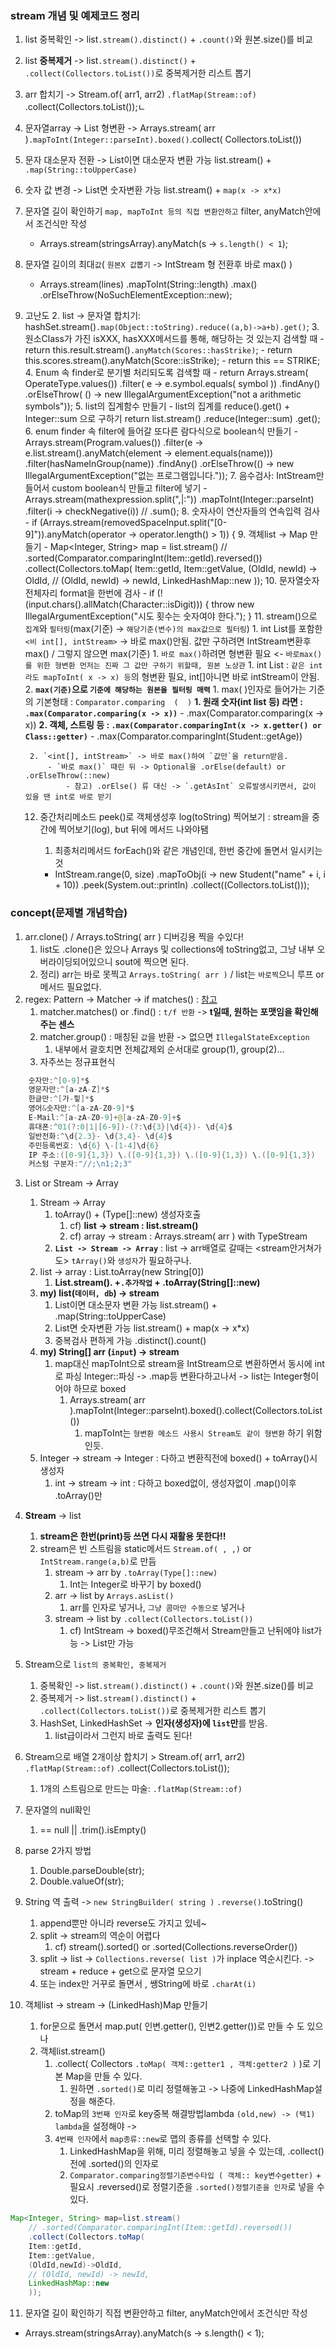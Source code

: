 ### stream 개념 및 예제코드 정리

1. list 중복확인 -> list`.stream().distinct()` + `.count()`와 원본.size()를 비교
2. list **중복제거** -> list`.stream().distinct()` + `.collect(Collectors.toList())`로 중복제거한 리스트 뽑기
3. arr 합치기 -> Stream.of( arr1, arr2) `.flatMap(Stream::of)` .collect(Collectors.toList());ㄴ
4. 문자열array -> List<Integer> 형변환 -> Arrays.stream( arr )`.mapToInt(Integer::parseInt).boxed()`.collect(
   Collectors.toList())
5. 문자 대소문자 전환 ->  List<String>이면 대소문자 변환 가능 list.stream() + `.map(String::toUpperCase)`
6. 숫자 값 변경 -> List<Integer>면 숫자변환 가능 list.stream() + `map(x -> x*x)`
7. 문자열 길이 확인하기 `map, mapToInt 등의 직접 변환안하고` filter, anyMatch안에서 조건식만 작성
    - Arrays.stream(stringsArray).anyMatch(s -> `s.length() < 1`);
8. 문자열 길이의 최대`값`( `원본X 값뽑기` -> IntStream 형 전환후 바로 max() )
    - Arrays.stream(lines)
      .mapToInt(String::length)
      .max()
      .orElseThrow(NoSuchElementException::new);

9. 고난도
    2. list -> 문자열 합치기: hashSet.stream()`.map(Object::toString).reduce((a,b)->a+b).get()`;
    3. 원소Class가 가진 isXXX, hasXXX메서드를 통해, 해당하는 것 있는지 검색할 때
        - return this.result.stream()`.anyMatch(Scores::hasStrike)`;
        - return this.scores.stream().anyMatch(Score::isStrike);
        - return this == STRIKE;
    4. Enum 속 finder로 분기별 처리되도록 검색할 때
        - return Arrays.stream( OperateType.values())
          .filter( e -> e.symbol.equals( symbol ))
          .findAny()
          .orElseThrow( () -> new IllegalArgumentException("not a arithmetic symbols"));
    5. list의 집계함수 만들기
        - list의 집계를 reduce().get() + Integer::sum 으로 구하기 return list.stream()
          .reduce(Integer::sum)
          .get();
    6. enum finder 속 filter에 들어갈 또다른 람다식으로 boolean식 만들기
        - Arrays.stream(Program.values())
          .filter(e -> e.list.stream().anyMatch(element -> element.equals(name)))
          .filter(hasNameInGroup(name))
          .findAny()
          .orElseThrow(() -> new IllegalArgumentException("없는 프로그램입니다."));
    7. 음수검사: IntStream만들어서 custom boolean식 만들고 filter에 넣기
        - Arrays.stream(mathexpression.split(",|:"))
          .mapToInt(Integer::parseInt)
          .filter(i -> checkNegative(i))
          // .sum();
    8. 숫자사이 연산자들의 연속입력 검사
        - if (Arrays.stream(removedSpaceInput.split("[0-9]")).anyMatch(operator -> operator.length() > 1)) {
    9. 객체list -> Map 만들기
        - Map<Integer, String> map = list.stream()
          // .sorted(Comparator.comparingInt(Item::getId).reversed())
          .collect(Collectors.toMap(
          Item::getId, Item::getValue,
          (OldId, newId) -> OldId, // (OldId, newId) -> newId, LinkedHashMap::new
          ));
    10. 문자열숫자 전체자리 format을 한번에 검사
        - if (!(input.chars().allMatch(Character::isDigit))) { throw new IllegalArgumentException("시도 횟수는 숫자여야 한다."); }
    11. stream()으로 `집계`와 `필터링`(max(기준) -> `해당기준(변수)의 max값으로 필터링`)
        1. int List를 포함한 `<비 int[], intStream>` -> 바로 max()안됨. 값만 구하려면 IntStream변환후 max() / 그렇지 않으면 max(기준)
            1. `바로 max()`하려면 형변환 필요 <- `바로max()를 위한 형변환 먼저는 진짜 그 값만 구하기 위할때, 원본 노상관`
                1. int List : `같은 int라도 mapToInt( x -> x) 등`의 형변환 필요, int[]아니면 바로 intStream이 안됨.
            2. **`max(기준)`으로 `기준에 해당하는 원본을 필터링 매력`**
                1. max( )인자로 들어가는 기준의 기본형태 : `Comparator.comparing  (  )`
                   **1. 원래 숫자(int list 등) 라면 : `.max(Comparator.comparing(x -> x))`**
                    - .max(Comparator.comparing(x -> x))
                   **2. 객체, 스트링 등 : `.max(Comparator.comparingInt(x -> x.getter() or Class::getter)`**
                    - .max(Comparator.comparingInt(Student::getAge))

        2. `<int[], intStream>` -> 바로 max()하여 `값만`을 return받음.
            - `바로 max()` 때린 뒤 -> Optional을 .orElse(default) or .orElseThrow(::new)
                - 참고) .orElse() 류 대신 -> `.getAsInt` 오류발생시키면서, 값이 있을 땐 int로 바로 받기
    12. 중간처리메소드 peek()로 객체생성후 log(toString) 찍어보기 : stream을 중간에 찍어보기(log), but 뒤에 메서드 나와야됌
        1. 최종처리메서드 forEach()와 같은 개념인데, 한번 중간에 돌면서 일시키는 것

        - IntStream.range(0, size)
          .mapToObj(i -> new Student("name" + i, i + 10))
          .peek(System.out::println)
          .collect((Collectors.toList()));

### concept(문제별 개념학습)

1. arr.clone() / Arrays.toString( arr ) 디버깅용 찍을 수있다!
    1. list도 .clone()은 있으나 Arrays 및 collections에 toString없고, 그냥 내부 오버라이딩되어있으니 sout에 찍으면 된다.
    2. 정리) arr는 바로 못찍고 `Arrays.toString( arr )` / list는 `바로찍`으니 루프 or 메서드 필요없다.
2. regex: Pattern -> Matcher -> if
   matches() : [참고](https://github.com/is2js/python_algorithm/blob/main/06_regex_practice/%EC%A0%95%EA%B7%9C%ED%91%9C%ED%98%84%EC%8B%9D%20%EC%97%B0%EC%8A%B5.ipynb)
    1. matcher.matches() or .find() : `t/f 반환` -> **t일때, 원하는 포맷임을 확인해주는 센스**
    2. matcher.group() : 매칭된 `값`을 반환 -> 없으면 `IllegalStateException`
        1. 내부에서 괄호치면 전체값제외 순서대로 group(1), group(2)...
    3. 자주쓰는 정규표현식

```java
    숫자만:^[0-9]*$
	영문자만:^[a-zA-Z]*$
	한글만:^[가-힣]*$
	영어&숫자만:^[a-zA-Z0-9]*$
	E-Mail:^[a-zA-Z0-9]+@[a-zA-Z0-9]+$
	휴대폰:^01(?:0|1|[6-9])-(?:\d{3}|\d{4})- \d{4}$
	일반전화:^\d{2.3}- \d{3,4}- \d{4}$
	주민등록번호: \d{6} \-[1-4]\d{6}
	IP 주소:([0-9]{1,3}) \.([0-9]{1,3}) \.([0-9]{1,3}) \.([0-9]{1,3})
	커스텀 구분자:"//;\n1;2;3"
```

3. List or Stream -> Array
    1. Stream -> Array
        1. toArray() + (Type[]::new) 생성자호출
            1. cf) **list -> stream : list.stream()**
            2. cf) array -> stream : Arrays.stream( arr ) with TypeStream
        2. **`List -> Stream -> Array`** : list -> arr배열로 갈때는 <stream안거쳐가도> `tArray()`와 `생성자`가 필요하구나.
    2. list -> array : List.toArray(new String[0])
        1. **List.stream(). +`.추가작업` + .toArray(String[]::new)**
    3. **my) list(`데이터, db`) -> stream**
        1. List<String>이면 대소문자 변환 가능 list.stream() + .map(String::toUpperCase)
        2. List<Integer>면 숫자변환 가능 list.stream() + map(x -> x*x)
        3. 중복검사 편하게 가능 .distinct().count()
    4. **my) String[] arr (`input`) -> stream**
        1. map대신 mapToInt으로 stream을 IntStream으로 변환하면서 동시에 int로 파싱 Integer::파싱 -> .map등 변환다하고나서 -> list는 Integer형이어야 하므로
           boxed
            1. Arrays.stream( arr ).mapToInt(Integer::parseInt).boxed().collect(Collectors.toList())
                1. mapToInt는 `형변환 메소드 사용시 Stream도 같이 형변환` 하기 위함인듯.
    5. Integer -> stream -> Integer : 다하고 변환직전에 boxed() + toArray()시 생성자
        1. int -> stream -> int : 다하고 boxed없이, 생성자없이 .map()이후 .toArray()만
4. **Stream** -> list
    1. **stream은 한번(print)등 쓰면 다시 재활용 못한다!!**
    2. stream은 빈 스트림을 static메서드 `Stream.of( , ,)`  or `IntStream.range(a,b)`로 만듬
        1. stream -> arr by `.toArray(Type[]::new)`
            1. Int는 Integer로 바꾸기 by boxed()
        2. arr -> list by `Arrays.asList()`
            1. arr를 인자로 넣거나, `그냥 콤마만 수동으로` 넣거나
        3. stream -> list by `.collect(Collectors.toList())`
            1. cf) IntStream -> boxed()무조건해서 Stream<Integer>만들고 난뒤에야 list가능 -> List<Integer>만 가능

5. Stream으로 `list의 중복확인, 중복제거`
    1. 중복확인 -> list`.stream().distinct()` + `.count()`와 원본.size()를 비교
    2. 중복제거 -> list`.stream().distinct()` + `.collect(Collectors.toList())`로 중복제거한 리스트 뽑기
    3. HashSet, LinkedHashSet -> **인자(생성자)에 `list`만**를 받음.
        1. list급이라서 그런지 바로 출력도 된다!


6. Stream으로 배열 2개이상 합치기 > Stream.of( arr1, arr2) `.flatMap(Stream::of)` .collect(Collectors.toList());
    1. 1개의 스트림으로 만드는 마술: `.flatMap(Stream::of)`

7. 문자열의 null확인
    1. == null || .trim().isEmpty()

8. parse 2가지 방법
    1. Double.parseDouble(str);
    2. Double.valueOf(str);

9. String 역 출력 -> `new StringBuilder( string )` `.reverse()`.toString()
    1. append뿐만 아니라 reverse도 가지고 있네~
    2. split -> stream의 역순이 어렵다
        1. cf) stream().sorted()  or .sorted(Collections.reverseOrder())
    3. split -> list -> `Collections.reverse( list )`가 inplace 역순시킨다. -> stream + reduce + get으로 문자열 모으기
    4. 또는 index만 거꾸로 돌면서 , 쌩String에 바로 `.charAt(i)`

10. 객체list -> stream -> (LinkedHash)Map 만들기
    1. for문으로 돌면서 map.put( 인변.getter(), 인변2.getter())로 만들 수 도 있으나
    2. 객체list.stream()
        1. .collect( Collectors `.toMap( 객체::getter1 , 객체:getter2 )` )로 기본 Map을 만들 수 있다.
            1. 원하면 `.sorted()`로 미리 정렬해놓고 -> 나중에 LinkedHashMap설정을 해준다.
        2. toMap의 `3번째 인자`로 key중복 해결방법lambda `(old,new) -> (택1) lambda`을 설정해야 ->
        3. `4번째 인자`에서 `map종류::new`로 맵의 종류를 선택할 수 있다.
            1. LinkedHashMap을 위해, 미리 정렬해놓고 넣을 수 있는데, .collect()전에 .sorted()의 인자로
            2. `Comparator.comparing정렬기준변수타입 ( 객체:: key변수getter)` + 필요시 .reversed()로 정렬기준을 `.sorted()정렬기준을 인자`로 넣을 수 있다.

```java
Map<Integer, String> map=list.stream()
	// .sorted(Comparator.comparingInt(Item::getId).reversed())
	.collect(Collectors.toMap(
	Item::getId,
	Item::getValue,
	(OldId,newId)->OldId,
	// (OldId, newId) -> newId,
	LinkedHashMap::new
	));
```

11. 문자열 길이 확인하기 직접 변환안하고 filter, anyMatch안에서 조건식만 작성

- Arrays.stream(stringsArray).anyMatch(s -> s.length() < 1);


